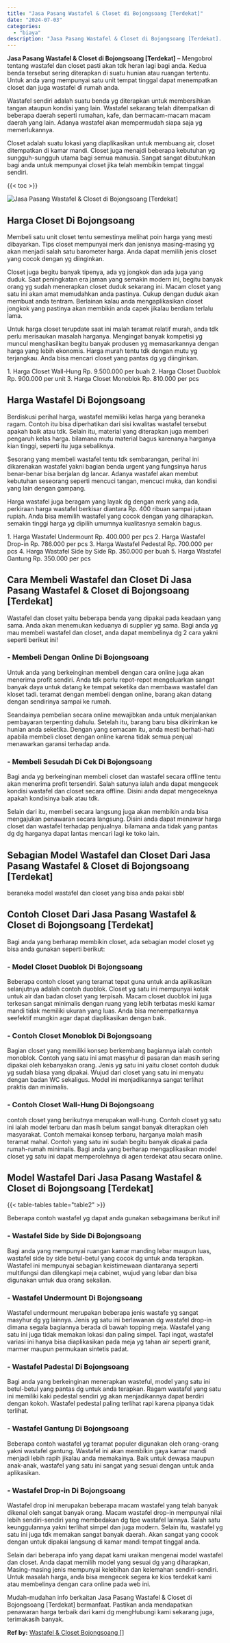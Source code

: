 ```yaml
---
title: "Jasa Pasang Wastafel & Closet di Bojongsoang [Terdekat]"
date: "2024-07-03"
categories: 
  - "biaya"
description: "Jasa Pasang Wastafel & Closet di Bojongsoang [Terdekat]. Mudah-mudahan info berkaitan Jasa Pasang Wastafel & Closet di Bojongsoang [Terdekat] bermanfaat. P..."
---
```


**Jasa Pasang Wastafel & Closet di Bojongsoang \[Terdekat\]** – Mengobrol tentang wastafel dan closet pasti akan tdk heran lagi bagi anda. Kedua benda tersebut sering diterapkan di suatu hunian atau ruangan tertentu. Untuk anda yang mempunyai satu unit tempat tinggal dapat menempatkan closet dan juga wastafel di rumah anda.

Wastafel sendiri adalah suatu benda yg diterapkan untuk membersihkan tangan ataupun kondisi yang lain. Wastafel sekarang telah ditempatkan di beberapa daerah seperti rumahan, kafe, dan bermacam-macam macam daerah yang lain. Adanya wastafel akan mempermudah siapa saja yg memerlukannya.

Closet adalah suatu lokasi yang diaplikasikan untuk membuang air, closet ditempatkan di kamar mandi. Closet juga menajdi beberapa kebutuhan yg sungguh-sungguh utama bagi semua manusia. Sangat sangat dibutuhkan bagi anda untuk mempunyai closet jika telah membikin tempat tinggal sendiri.

{{< toc >}}

![Jasa Pasang Wastafel & Closet di Bojongsoang [Terdekat]](/images/wastafel-closet-murah11.png)

## Harga Closet Di Bojongsoang

Membeli satu unit closet tentu semestinya melihat poin harga yang mesti dibayarkan. Tips closet mempunyai merk dan jenisnya masing-masing yg akan menjadi salah satu barometer harga. Anda dapat memilih jenis closet yang cocok dengan yg diinginkan.

Closet juga begitu banyak tipenya, ada yg jongkok dan ada juga yang duduk. Saat peningkatan era jaman yang semakin modern ini, begitu banyak orang yg sudah menerapkan closet duduk sekarang ini. Macam closet yang satu ini akan amat memudahkan anda pastinya. Cukup dengan duduk akan membuat anda tentram. Berlainan kalau anda mengaplikasikan closet jongkok yang pastinya akan membikin anda capek jikalau berdiam terlalu lama.

Untuk harga closet terupdate saat ini malah teramat relatif murah, anda tdk perlu merisaukan masalah harganya. Mengingat banyak kompetisi yg muncul menghasilkan begitu banyak produsen yg memasarkannya dengan harga yang lebih ekonomis. Harga murah tentu tdk dengan mutu yg terjangkau. Anda bisa mencari closet yang pantas dg yg diinginkan.

1\. Harga Closet Wall-Hung Rp. 9.500.000 per buah 2. Harga Closet Duoblok Rp. 900.000 per unit 3. Harga Closet Monoblok Rp. 810.000 per pcs

## Harga Wastafel Di Bojongsoang

Berdiskusi perihal harga, wastafel memiliki kelas harga yang beraneka ragam. Contoh itu bisa diperhatikan dari sisi kwalitas wastafel tersebut apakah baik atau tdk. Selain itu, material yang diterapkan juga memberi pengaruh kelas harga. bilamana mutu material bagus karenanya harganya kian tinggi, seperti itu juga sebaliknya.

Sesorang yang membeli wastafel tentu tdk sembarangan, perihal ini dikarenakan wastafel yakni bagian benda urgent yang fungsinya harus benar-benar bisa berjalan dg lancar. Adanya wastafel akan membut kebutuhan seseorang seperti mencuci tangan, mencuci muka, dan kondisi yang lain dengan gampang.

Harga wastafel juga beragam yang layak dg dengan merk yang ada, perkiraan harga wastafel berkisar diantara Rp. 400 ribuan sampai jutaan rupiah. Anda bisa memilih wastafel yang cocok dengan yang diharapkan. semakin tinggi harga yg dipilih umumnya kualitasnya semakin bagus.

1\. Harga Wastafel Undermount Rp. 400.000 per pcs 2. Harga Wastafel Drop-in Rp. 786.000 per pcs 3. Harga Wastafel Pedestal Rp. 700.000 per pcs 4. Harga Wastafel Side by Side Rp. 350.000 per buah 5. Harga Wastafel Gantung Rp. 350.000 per pcs

## Cara Membeli Wastafel dan Closet Di Jasa Pasang Wastafel & Closet di Bojongsoang \[Terdekat\]

Wastafel dan closet yaitu beberapa benda yang dipakai pada keadaan yang sama. Anda akan menemukan keduanya di supplier yg sama. Bagi anda yg mau membeli wastafel dan closet, anda dapat membelinya dg 2 cara yakni seperti berikut ini!

### \- Membeli Dengan Online Di Bojongsoang

Untuk anda yang berkeinginan membeli dengan cara online juga akan menerima profit sendiri. Anda tdk perlu repot-repot mengeluarkan sangat banyak daya untuk datang ke tempat seketika dan membawa wastafel dan kloset tadi. teramat dengan membeli dengan online, barang akan datang dengan sendirinya sampai ke rumah.

Seandainya pembelian secara online mewajibkan anda untuk menjalankan pembayaran terpenting dahulu. Setelah itu, barang baru bisa dikirimkan ke hunian anda seketika. Dengan yang semacam itu, anda mesti berhati-hati apabila membeli closet dengan online karena tidak semua penjual menawarkan garansi terhadap anda.

### \- Membeli Sesudah Di Cek Di Bojongsoang

Bagi anda yg berkeinginan membeli closet dan wastafel secara offline tentu akan menerima profit tersendiri. Salah satunya ialah anda dapat mengecek kondisi wastafel dan closet secara offline. Disini anda dapat mengeceknya apakah kondisinya baik atau tdk.

Selain dari itu, membeli secara langsung juga akan membikin anda bisa mengajukan penawaran secara langsung. Disini anda dapat menawar harga closet dan wastafel terhadap penjualnya. bilamana anda tidak yang pantas dg dg harganya dapat lantas mencari lagi ke toko lain.

## Sebagian Model Wastafel dan Closet Dari Jasa Pasang Wastafel & Closet di Bojongsoang \[Terdekat\]

beraneka model wastafel dan closet yang bisa anda pakai sbb!

## Contoh Closet Dari Jasa Pasang Wastafel & Closet di Bojongsoang \[Terdekat\]

Bagi anda yang berharap membikin closet, ada sebagian model closet yg bisa anda gunakan seperti berikut:

### \- Model Closet Duoblok Di Bojongsoang

Beberapa contoh closet yang teramat tepat guna untuk anda aplikasikan selanjutnya adalah contoh duoblok. Closet yg satu ini mempunyai kotak untuk air dan badan closet yang terpisah. Macam closet duoblok ini juga terkesan sangat minimalis dengan ruang yang lebih terbatas meski kamar mandi tidak memiliki ukuran yang luas. Anda bisa menempatkannya seefektif mungkin agar dapat diaplikasikan dengan baik.

### \- Contoh Closet Monoblok Di Bojongsoang

Bagian closet yang memiliki konsep berkembang bagiannya ialah contoh monoblok. Contoh yang satu ini amat masyhur di pasaran dan masih sering dipakai oleh kebanyakan orang. Jenis yg satu ini yaitu closet contoh duduk yg sudah biasa yang dipakai. Wujud dari closet yang satu ini menyatu dengan badan WC sekaligus. Model ini menjadikannya sangat terlihat praktis dan minimalis.

### \- Contoh Closet Wall-Hung Di Bojongsoang

contoh closet yang berikutnya merupakan wall-hung. Contoh closet yg satu ini ialah model terbaru dan masih belum sangat banyak diterapkan oleh masyarakat. Contoh memakai konsep terbaru, harganya malah masih teramat mahal. Contoh yang satu ini sudah begitu banyak dipakai pada rumah-rumah minimalis. Bagi anda yang berharap mengaplikasikan model closet yg satu ini dapat memperolehnya di agen terdekat atau secara online.

## Model Wastafel Dari Jasa Pasang Wastafel & Closet di Bojongsoang \[Terdekat\]

{{< table-tables table="table2" >}}

Beberapa contoh wastafel yg dapat anda gunakan sebagaimana berikut ini!

### \- Wastafel Side by Side Di Bojongsoang

Bagi anda yang mempunyai ruangan kamar manding lebar maupun luas, wastafel side by side betul-betul yang cocok dg untuk anda terapkan. Wastafel ini mempunyai sebagian keistimewaan diantaranya seperti multifungsi dan dilengkapi meja cabinet, wujud yang lebar dan bisa digunakan untuk dua orang sekalian.

### \- Wastafel Undermount Di Bojongsoang

Wastafel undermount merupakan beberapa jenis wastafe yg sangat masyhur dg yg lainnya. Jenis yg satu ini berlawanan dg wastafel drop-in dimana segala bagiannya berada di bawah topping meja. Wastafel yang satu ini juga tidak memakan lokasi dan paling simpel. Tapi ingat, wastafel variasi ini hanya bisa diaplikasikan pada meja yg tahan air seperti granit, marmer maupun permukaan sintetis padat.

### \- Wastafel Padestal Di Bojongsoang

Bagi anda yang berkeinginan menerapkan wasteful, model yang satu ini betul-betul yang pantas dg untuk anda terapkan. Ragam wastafel yang satu ini memiliki kaki pedestal sendiri yg akan menjadikannya dapat berdiri dengan kokoh. Wastafel pedestal paling terlihat rapi karena pipanya tidak terlihat.

### \- Wastafel Gantung Di Bojongsoang

Beberapa contoh wastafel yg teramat populer digunakan oleh orang-orang yakni wastafel gantung. Wastafel ini akan membikin gaya kamar mandi menjadi lebih rapih jikalau anda memakainya. Baik untuk dewasa maupun anak-anak, wastafel yang satu ini sangat yang sesuai dengan untuk anda aplikasikan.

### \- Wastafel Drop-in Di Bojongsoang

Wastafel drop ini merupakan beberapa macam wastafel yang telah banyak dikenal oleh sangat banyak orang. Macam wastafel drop-in mempunyai nilai lebih sendiri-sendiri yang membedakan dg tipe wastafel lainnya. Salah satu keunggulannya yakni terlihat simpel dan juga modern. Selain itu, wastafel yg satu ini juga tdk memakan sangat banyak daerah. Akan sangat yang cocok dengan untuk dipakai langsung di kamar mandi tempat tinggal anda.

Selain dari beberapa info yang dapat kami uraikan mengenai model wastafel dan closet. Anda dapat memilih model yang sesuai dg yang diharapkan, Masing-masing jenis mempunyai kelebihan dan kelemahan sendiri-sendiri. Untuk masalah harga, anda bisa mengecek segera ke kios terdekat kami atau membelinya dengan cara online pada web ini.

Mudah-mudahan info berkaitan Jasa Pasang Wastafel & Closet di Bojongsoang \[Terdekat\] bermanfaat. Pastikan anda mendapatkan penawaran harga terbaik dari kami dg mengHubungi kami sekarang juga, terimakasih banyak.

**Ref by:** [Wastafel & Closet Bojongsoang []](https://id.wikipedia.org/wiki/Wastafel)
